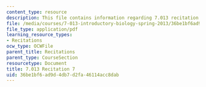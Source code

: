 ```yaml
---
content_type: resource
description: This file contains information regarding 7.013 recitation 7.
file: /media/courses/7-013-introductory-biology-spring-2013/36be1bf6ad9d4db7d2fa46114acc8dab_MIT7_013S12_Recitation_7.pdf
file_type: application/pdf
learning_resource_types:
- Recitations
ocw_type: OCWFile
parent_title: Recitations
parent_type: CourseSection
resourcetype: Document
title: 7.013 Recitation 7
uid: 36be1bf6-ad9d-4db7-d2fa-46114acc8dab
---
```

